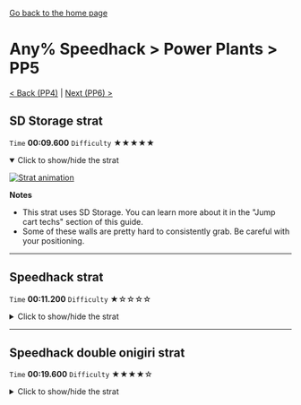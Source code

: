 [Go back to the home page](https://github.com/Doublevil/scbspeedrun)

# Any% Speedhack > Power Plants > PP5

[< Back (PP4)](https://github.com/Doublevil/scbspeedrun/blob/main/levels/any_sh/pp/PP4.md) | [Next (PP6) >](https://github.com/Doublevil/scbspeedrun/blob/main/levels/any_sh/pp/PP6.md)

## SD Storage strat

`Time` **00:09.600** `Difficulty` ★★★★★
<details open>
  <summary>Click to show/hide the strat</summary>

  [![Strat animation](https://github.com/Doublevil/scbspeedrun/blob/main/media/levels/pp/PP5_SDStorage.webp)](https://github.com/Doublevil/scbspeedrun/blob/main/media/levels/pp/PP5_SDStorage.mp4?raw=true)

  **Notes**
  - This strat uses SD Storage. You can learn more about it in the "Jump cart techs" section of this guide.
  - Some of these walls are pretty hard to consistently grab. Be careful with your positioning.
</details>

---
## Speedhack strat

`Time` **00:11.200** `Difficulty` ★☆☆☆☆
<details>
  <summary>Click to show/hide the strat</summary>

  [![Strat animation](https://github.com/Doublevil/scbspeedrun/blob/main/media/levels/pp/PP5_S_Strat.webp)](https://github.com/Doublevil/scbspeedrun/blob/main/media/levels/pp/PP5_S_Strat.mp4?raw=true)
</details>

---
## Speedhack double onigiri strat

`Time` **00:19.600** `Difficulty` ★★★★☆
<details>
  <summary>Click to show/hide the strat</summary>

  [![Strat animation](https://github.com/Doublevil/scbspeedrun/blob/main/media/levels/pp/PP5_S_DoubleOnigiri.webp)](https://github.com/Doublevil/scbspeedrun/blob/main/media/levels/pp/PP5_S_DoubleOnigiri.mp4?raw=true)

  **Notes**
  - Both onigiris are among the harder ones in the main levels, so collecting both of them while going fast is very hard.
</details>
